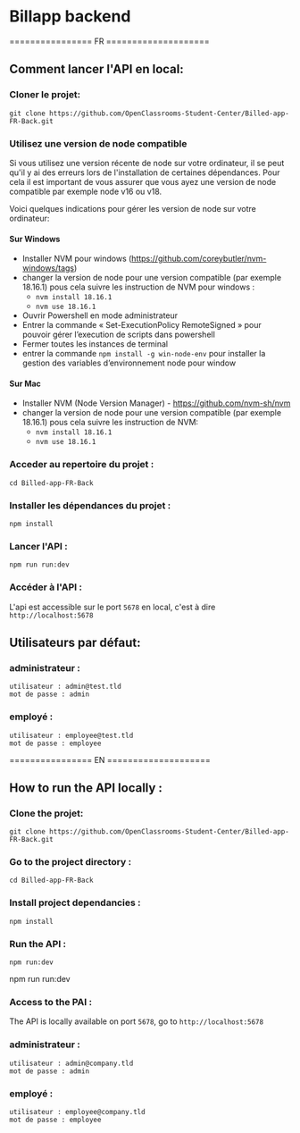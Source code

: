 # Billapp backend

================ FR ====================

## Comment lancer l'API en local:

### Cloner le projet:
```
git clone https://github.com/OpenClassrooms-Student-Center/Billed-app-FR-Back.git
```
### Utilisez une version de node compatible
Si vous utilisez une version récente de node sur votre ordinateur, il se peut qu'il y ai des erreurs lors de l'installation de certaines dépendances. Pour cela il est important de vous assurer que vous ayez une version de node compatible par exemple node v16 ou v18. 

Voici quelques indications pour gérer les version de node sur votre ordinateur: 

#### Sur Windows
- Installer NVM pour windows (https://github.com/coreybutler/nvm-windows/tags)
- changer la version de node pour une version compatible (par exemple 18.16.1) pous cela suivre les instruction de NVM pour windows : 
    - `nvm install 18.16.1`
    - `nvm use 18.16.1`
- Ouvrir Powershell en mode administrateur
- Entrer la commande «  Set-ExecutionPolicy RemoteSigned » pour pouvoir gérer l’execution de scripts dans powershell
- Fermer toutes les instances de terminal
- entrer la commande `npm install -g win-node-env` pour installer la gestion des variables d’environnement node pour window

#### Sur Mac
- Installer NVM (Node Version Manager) - https://github.com/nvm-sh/nvm
- changer la version de node pour une version compatible (par exemple 18.16.1) pous cela suivre les instruction de NVM: 
    - `nvm install 18.16.1`
    - `nvm use 18.16.1`
### Acceder au repertoire du projet :
```
cd Billed-app-FR-Back
```

### Installer les dépendances du projet :

```
npm install
```

### Lancer l'API :

```
npm run run:dev
```

### Accéder à l'API :

L'api est accessible sur le port `5678` en local, c'est à dire `http://localhost:5678`

## Utilisateurs par défaut:

### administrateur : 
```
utilisateur : admin@test.tld 
mot de passe : admin
```
### employé :
```
utilisateur : employee@test.tld
mot de passe : employee
```


================ EN ====================


## How to run the API locally :


### Clone the projet:
```
git clone https://github.com/OpenClassrooms-Student-Center/Billed-app-FR-Back.git
```

### Go to the project directory :
```
cd Billed-app-FR-Back
```

### Install project dependancies :

```
npm install
```

### Run the API :

```
npm run:dev
```
npm run run:dev

### Access to the PAI :

The API is locally available on port `5678`, go to `http://localhost:5678`

### administrateur : 
```
utilisateur : admin@company.tld 
mot de passe : admin
```
### employé :
```
utilisateur : employee@company.tld
mot de passe : employee
```
